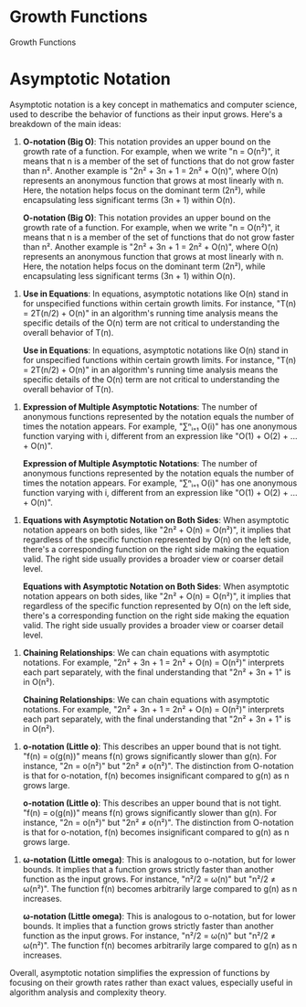 # Growth Functions

Growth Functions

#

# Asymptotic Notation

Asymptotic notation is a key concept in mathematics and computer science, used to describe the behavior of functions as their input grows. Here's a breakdown of the main ideas:

1. **O-notation (Big O)**: This notation provides an upper bound on the growth rate of a function. For example, when we write "n = O(n²)", it means that n is a member of the set of functions that do not grow faster than n². Another example is "2n² + 3n + 1 = 2n² + O(n)", where O(n) represents an anonymous function that grows at most linearly with n. Here, the notation helps focus on the dominant term (2n²), while encapsulating less significant terms (3n + 1) within O(n).

   **O-notation (Big O)**: This notation provides an upper bound on the growth rate of a function. For example, when we write "n = O(n²)", it means that n is a member of the set of functions that do not grow faster than n². Another example is "2n² + 3n + 1 = 2n² + O(n)", where O(n) represents an anonymous function that grows at most linearly with n. Here, the notation helps focus on the dominant term (2n²), while encapsulating less significant terms (3n + 1) within O(n).

1) **Use in Equations**: In equations, asymptotic notations like O(n) stand in for unspecified functions within certain growth limits. For instance, "T(n) = 2T(n/2) + O(n)" in an algorithm's running time analysis means the specific details of the O(n) term are not critical to understanding the overall behavior of T(n).

   **Use in Equations**: In equations, asymptotic notations like O(n) stand in for unspecified functions within certain growth limits. For instance, "T(n) = 2T(n/2) + O(n)" in an algorithm's running time analysis means the specific details of the O(n) term are not critical to understanding the overall behavior of T(n).

1. **Expression of Multiple Asymptotic Notations**: The number of anonymous functions represented by the notation equals the number of times the notation appears. For example, "∑ⁿᵢ₌₁ O(i)" has one anonymous function varying with i, different from an expression like "O(1) + O(2) + ... + O(n)".

   **Expression of Multiple Asymptotic Notations**: The number of anonymous functions represented by the notation equals the number of times the notation appears. For example, "∑ⁿᵢ₌₁ O(i)" has one anonymous function varying with i, different from an expression like "O(1) + O(2) + ... + O(n)".

1) **Equations with Asymptotic Notation on Both Sides**: When asymptotic notation appears on both sides, like "2n² + O(n) = O(n²)", it implies that regardless of the specific function represented by O(n) on the left side, there's a corresponding function on the right side making the equation valid. The right side usually provides a broader view or coarser detail level.

   **Equations with Asymptotic Notation on Both Sides**: When asymptotic notation appears on both sides, like "2n² + O(n) = O(n²)", it implies that regardless of the specific function represented by O(n) on the left side, there's a corresponding function on the right side making the equation valid. The right side usually provides a broader view or coarser detail level.

1. **Chaining Relationships**: We can chain equations with asymptotic notations. For example, "2n² + 3n + 1 = 2n² + O(n) = O(n²)" interprets each part separately, with the final understanding that "2n² + 3n + 1" is in O(n²).

   **Chaining Relationships**: We can chain equations with asymptotic notations. For example, "2n² + 3n + 1 = 2n² + O(n) = O(n²)" interprets each part separately, with the final understanding that "2n² + 3n + 1" is in O(n²).

1) **o-notation (Little o)**: This describes an upper bound that is not tight. "f(n) = o(g(n))" means f(n) grows significantly slower than g(n). For instance, "2n = o(n²)" but "2n² ≠ o(n²)". The distinction from O-notation is that for o-notation, f(n) becomes insignificant compared to g(n) as n grows large.

   **o-notation (Little o)**: This describes an upper bound that is not tight. "f(n) = o(g(n))" means f(n) grows significantly slower than g(n). For instance, "2n = o(n²)" but "2n² ≠ o(n²)". The distinction from O-notation is that for o-notation, f(n) becomes insignificant compared to g(n) as n grows large.

1. **ω-notation (Little omega)**: This is analogous to o-notation, but for lower bounds. It implies that a function grows strictly faster than another function as the input grows. For instance, "n²/2 = ω(n)" but "n²/2 ≠ ω(n²)". The function f(n) becomes arbitrarily large compared to g(n) as n increases.

   **ω-notation (Little omega)**: This is analogous to o-notation, but for lower bounds. It implies that a function grows strictly faster than another function as the input grows. For instance, "n²/2 = ω(n)" but "n²/2 ≠ ω(n²)". The function f(n) becomes arbitrarily large compared to g(n) as n increases.

Overall, asymptotic notation simplifies the expression of functions by focusing on their growth rates rather than exact values, especially useful in algorithm analysis and complexity theory.
